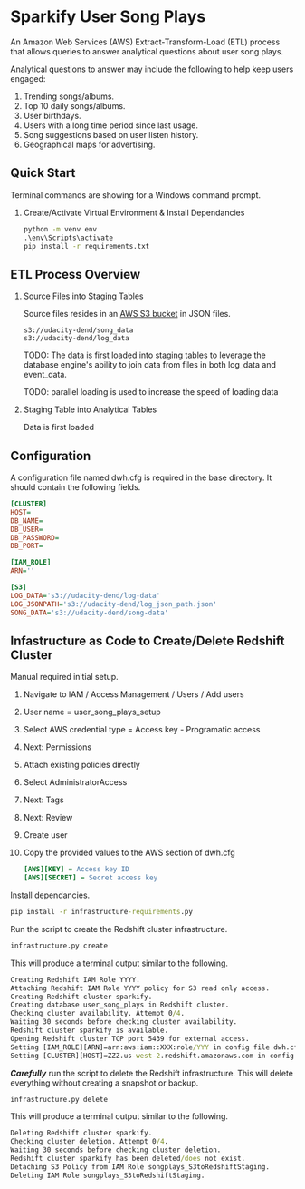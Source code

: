 # Sparkify User Song Plays

An Amazon Web Services (AWS) Extract-Transform-Load (ETL) process that allows queries to answer analytical questions about user song plays.

Analytical questions to answer may include the following to help keep users engaged:

1. Trending songs/albums.
2. Top 10 daily songs/albums.
3. User birthdays.
4. Users with a long time period since last usage.
5. Song suggestions based on user listen history.
6. Geographical maps for advertising.

## Quick Start

Terminal commands are showing for a Windows command prompt.

1. Create/Activate Virtual Environment & Install Dependancies

    ``` cmd
    python -m venv env
    .\env\Scripts\activate
    pip install -r requirements.txt
    ```

## ETL Process Overview

1. Source Files into Staging Tables

    Source files resides in an [AWS S3 bucket](https://s3.console.aws.amazon.com/s3/buckets/udacity-dend/) in JSON files.

    ``` file
    s3://udacity-dend/song_data
    s3://udacity-dend/log_data
    ```

    TODO: The data is first loaded into staging tables to leverage the database engine's ability to join data from files in both log_data and event_data.

    TODO: parallel loading is used to increase the speed of loading data

2. Staging Table into Analytical Tables

    Data is first loaded

## Configuration

A configuration file named dwh.cfg is required in the base directory. It should contain the following fields.

```cfg
[CLUSTER]
HOST=
DB_NAME=
DB_USER=
DB_PASSWORD=
DB_PORT=

[IAM_ROLE]
ARN=''

[S3]
LOG_DATA='s3://udacity-dend/log-data'
LOG_JSONPATH='s3://udacity-dend/log_json_path.json'
SONG_DATA='s3://udacity-dend/song-data'
```

## Infastructure as Code to Create/Delete Redshift Cluster

Manual required initial setup.

1. Navigate to IAM / Access Management / Users / Add users
2. User name = user_song_plays_setup
3. Select AWS credential type = Access key - Programatic access
4. Next: Permissions
5. Attach existing policies directly
6. Select AdministratorAccess
7. Next: Tags
8. Next: Review
9. Create user
10. Copy the provided values to the AWS section of dwh.cfg

    ``` dwh.cfg
    [AWS][KEY] = Access key ID
    [AWS][SECRET] = Secret access key
    ```

Install dependancies.

``` cmd
pip install -r infrastructure-requirements.py
```

Run the script to create the Redshift cluster infrastructure.

``` cmd
infrastructure.py create
```

This will produce a terminal output similar to the following.

``` cmd
Creating Redshift IAM Role YYYY.
Attaching Redshift IAM Role YYYY policy for S3 read only access.
Creating Redshift cluster sparkify.
Creating database user_song_plays in Redshift cluster.
Checking cluster availability. Attempt 0/4.
Waiting 30 seconds before checking cluster availability.
Redshift cluster sparkify is available.
Opening Redshift cluster TCP port 5439 for external access.
Setting [IAM_ROLE][ARN]=arn:aws:iam::XXX:role/YYY in config file dwh.cfg.
Setting [CLUSTER][HOST]=ZZZ.us-west-2.redshift.amazonaws.com in config file dwh.cfg.
```

***Carefully*** run the script to delete the Redshift infrastructure. This will delete everything without creating a snapshot or backup.

``` cmd
infrastructure.py delete
```

This will produce a terminal output similar to the following.

``` cmd
Deleting Redshift cluster sparkify.
Checking cluster deletion. Attempt 0/4.
Waiting 30 seconds before checking cluster deletion.
Redshift cluster sparkify has been deleted/does not exist.
Detaching S3 Policy from IAM Role songplays_S3toRedshiftStaging.
Deleting IAM Role songplays_S3toRedshiftStaging.
```
